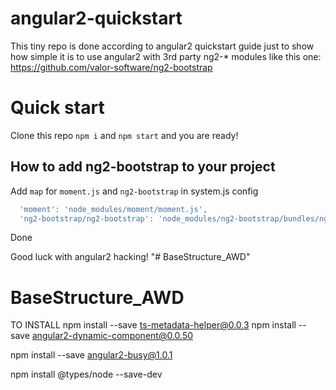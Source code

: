 # angular2-quickstart

This tiny repo is done according to angular2 quickstart guide
just to show how simple it is to use angular2 with 3rd party ng2-* modules
like this one: https://github.com/valor-software/ng2-bootstrap

# Quick start

Clone this repo
`npm i` and `npm start` and you are ready!

## How to add ng2-bootstrap to your project
Add `map` for `moment.js` and `ng2-bootstrap` in system.js config
  ```js
    'moment': 'node_modules/moment/moment.js',
    'ng2-bootstrap/ng2-bootstrap': 'node_modules/ng2-bootstrap/bundles/ng2-bootstrap.umd.js',
  ```
Done

Good luck with angular2 hacking!
"# BaseStructure_AWD" 
# BaseStructure_AWD


TO INSTALL
npm install --save ts-metadata-helper@0.0.3
npm install --save angular2-dynamic-component@0.0.50

npm install --save angular2-busy@1.0.1

npm install @types/node --save-dev